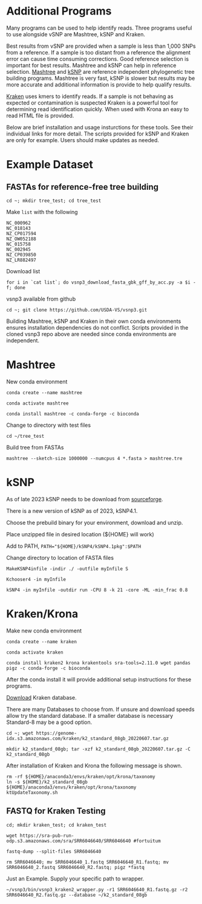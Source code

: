 # Additional Programs

Many programs can be used to help identify reads.  Three programs useful to use alongside vSNP are Mashtree, kSNP and Kraken.  

Best results from vSNP are provided when a sample is less than 1,000 SNPs from a reference.  If a sample is too distant from a reference the alignment error can cause time consuming corrections.  Good reference selection is important for best results.  Mashtree and kSNP can help in reference selection.  [Mashtree](https://github.com/lskatz/mashtree) and [kSNP](https://pubmed.ncbi.nlm.nih.gov/25913206) are reference independent phylogenetic tree building programs.  Mashtree is very fast, kSNP is slower but results may be more accurate and additional information is provide to help qualify results.  

[Kraken](https://ccb.jhu.edu/software/kraken2/) uses kmers to identify reads.  If a sample is not behaving as expected or contamination is suspected Kraken is a powerful tool for determining read identification quickly.  When used with Krona an easy to read HTML file is provided.

Below are brief installation and usage insturctions for these tools.  See their individual links for more detail.  The scripts provided for kSNP and Kraken are only for example.  Users should make updates as needed.

# Example Dataset

## FASTAs for reference-free tree building

```
cd ~; mkdir tree_test; cd tree_test
```

Make `list` with the following

```
NC_000962
NC_018143
NZ_CP017594
NZ_OW052188
NC_015758
NC_002945
NZ_CP039850
NZ_LR882497
```

Download list

```
for i in `cat list`; do vsnp3_download_fasta_gbk_gff_by_acc.py -a $i -f; done
```

vsnp3 available from github
```
cd ~; git clone https://github.com/USDA-VS/vsnp3.git
```

Building Mashtree, kSNP and Kraken in their own conda environments ensures installation dependencies do not conflict.  Scripts provided in the cloned vsnp3 repo above are needed since conda environments are independent.

# Mashtree

New conda environment

```
conda create --name mashtree
```

```
conda activate mashtree
```

```
conda install mashtree -c conda-forge -c bioconda 
```

Change to directory with test files

```
cd ~/tree_test
```
Build tree from FASTAs

```
mashtree --sketch-size 1000000 --numcpus 4 *.fasta > mashtree.tre
```


# kSNP

As of late 2023 kSNP needs to be download from [sourceforge](https://sourceforge.net/projects/ksnp/files/).

There is a new version of kSNP as of 2023, kSNP4.1.

Choose the prebuild binary for your environment, download and unzip.

Place unzipped file in desired location (${HOME} will work)

Add to PATH, `PATH="${HOME}/kSNP4/kSNP4.1pkg":$PATH`

Change directory to location of FASTA files

```
MakeKSNP4infile -indir ./ -outfile myInfile S
```
```
Kchooser4 -in myInfile
```
```
kSNP4 -in myInfile -outdir run -CPU 8 -k 21 -core -ML -min_frac 0.8
```

# Kraken/Krona

Make new conda environment

```
conda create --name kraken
```

```
conda activate kraken
```

```
conda install kraken2 krona krakentools sra-tools=2.11.0 wget pandas pigz -c conda-forge -c bioconda 
```

After the conda install it will provide additional setup instructions for these programs.

[Download](https://benlangmead.github.io/aws-indexes/k2) Kraken database.

There are many Databases to choose from.  If unsure and download speeds allow try the standard database.  If a smaller database is necessary Standard-8 may be a good option.
```
cd ~; wget https://genome-idx.s3.amazonaws.com/kraken/k2_standard_08gb_20220607.tar.gz
```
```
mkdir k2_standard_08gb; tar -xzf k2_standard_08gb_20220607.tar.gz -C k2_standard_08gb
```

After installation of Kraken and Krona the following message is shown.

```
rm -rf ${HOME}/anaconda3/envs/kraken/opt/krona/taxonomy
ln -s ${HOME}/k2_standard_08gb ${HOME}/anaconda3/envs/kraken/opt/krona/taxonomy
ktUpdateTaxonomy.sh
```

## FASTQ for Kraken Testing

```
cd; mkdir kraken_test; cd kraken_test
```
```
wget https://sra-pub-run-odp.s3.amazonaws.com/sra/SRR6046640/SRR6046640 #fortuitum
```
```
fastq-dump --split-files SRR6046640
```
```
rm SRR6046640; mv SRR6046640_1.fastq SRR6046640_R1.fastq; mv SRR6046640_2.fastq SRR6046640_R2.fastq; pigz *fastq
```
Just an Example.  Supply your specific path to wrapper.
```
~/vsnp3/bin/vsnp3_kraken2_wrapper.py -r1 SRR6046640_R1.fastq.gz -r2 SRR6046640_R2.fastq.gz --database ~/k2_standard_08gb
```
